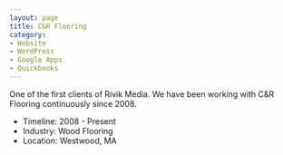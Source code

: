 ```yaml
---
layout: page
title: C&R Flooring
category: 
- Website
- WordPress
- Google Apps
- Quickbooks 
---
```


One of the first clients of Rivik Media. We have been working with C&R Flooring continuously since 2008. 

- Timeline: 2008 - Present 
- Industry: Wood Flooring
- Location: Westwood, MA
